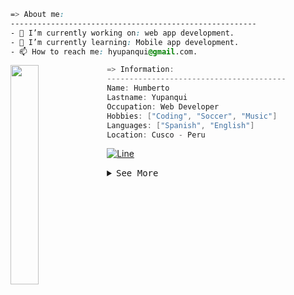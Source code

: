

```css
=> About me:
-------------------------------------------------------
- 🔭 I’m currently working on: web app development.
- 🌱 I’m currently learning: Mobile app development.
- 📫 How to reach me: hyupanqui@gmail.com.
``` 

 <img width="30%" align="left" src="https://user-images.githubusercontent.com/115683237/213887977-edbd9bb7-adcc-4cbb-9a89-bbe19ac8f234.gif"/>
  
```csharp
=> Information:
----------------------------------------
Name: Humberto
Lastname: Yupanqui
Occupation: Web Developer
Hobbies: ["Coding", "Soccer", "Music"]
Languages: ["Spanish", "English"]
Location: Cusco - Peru
``` 

[![Line](https://user-images.githubusercontent.com/73097560/115834477-dbab4500-a447-11eb-908a-139a6edaec5c.gif)](#)

<details>
<summary><samp>See More</samp></summary> 

### **_Social Media:_**
[![Facebook](https://user-images.githubusercontent.com/109688585/197315413-0807404e-7488-45d2-abad-1df6a566fb01.svg)](https://web.facebook.com/profile.php?id=100085827152668)
[![Instagram](https://user-images.githubusercontent.com/109688585/197315418-f47d9547-74b3-4e82-b6e3-576b76e71918.svg)](https://www.instagram.com/humbertoyupanqu3/)
[![LinkedIn](https://user-images.githubusercontent.com/109688585/197315950-06bd3031-c924-408b-9e0a-e96b968bbbd3.svg)](https://www.linkedin.com/in/humberto-yupanqui-64a299252/)
[![TikTok](https://user-images.githubusercontent.com/109688585/197315429-07ad4b38-82a5-45b3-a0f0-c3764b9280ba.svg)](https://www.tiktok.com/@humbertoyupanquii)
[![Twitter](https://user-images.githubusercontent.com/109688585/197315432-04df6483-de28-45e5-abc3-8ae4723fdda8.svg)](https://twitter.com/HumbertoYupanq3)
[![Gmail](https://user-images.githubusercontent.com/109688585/197362558-c5440ea0-3c55-4ddf-aaef-ee0f6b457068.svg)](mailto:hyupanquia24@gmail.com)
[![Codepen](https://user-images.githubusercontent.com/109688585/197363127-568d620c-1b7b-41b5-888a-629e88f54686.svg)](https://codepen.io/hyupanqui)

| _Languages_ | _Frameworks & DB_ | _Tools_ |
| --- | --- | --- |
| [![Go](https://user-images.githubusercontent.com/109688585/197362554-45787986-6193-4aa0-a9f8-31df6f9303fb.svg)](#) [![TS](https://user-images.githubusercontent.com/109688585/197362556-c1e9558e-4ad2-42d1-982f-6708efdbde47.svg)](#) [![Dart](https://user-images.githubusercontent.com/115683237/210276615-c0f5cb5b-a94f-420e-bad1-53318107e7bd.svg)](#) [![JS](https://user-images.githubusercontent.com/109688585/197362557-0d63e7db-7c66-4e76-a370-6db56dbfc4b8.svg)](#) [![Python](https://user-images.githubusercontent.com/109688585/197363129-158e984d-6d5f-450e-90c2-4ea1290ece63.svg)](#) [![HTML](https://user-images.githubusercontent.com/109688585/197362561-966129ae-b464-430e-bdf6-eb0f25961409.svg)](#) [![CSS](https://user-images.githubusercontent.com/109688585/197362562-4900a3af-3815-4782-b837-080d41548bb6.svg)](#) | [![TailwindCSS](https://user-images.githubusercontent.com/109688585/197369294-e1cbd387-8cc2-432e-9354-6bf226e330f8.svg)](#) [![Bootstrap](https://user-images.githubusercontent.com/109688585/197368124-22fdfb60-2b01-470d-bee3-22706d913da1.svg)](#) [![React](https://user-images.githubusercontent.com/109688585/197575187-526d7352-9897-49c8-acd4-eaecdc13df60.svg)](#) [![RxJS](https://user-images.githubusercontent.com/115683237/212487063-4055cfea-4eff-4fc1-b8a4-7ce727c67d85.svg)](#) [![Flutter](https://user-images.githubusercontent.com/115683237/210276612-84bb80b3-5353-4ab9-98bd-7f760eb82e8f.svg)](#) [![MySQL](https://user-images.githubusercontent.com/109688585/197368127-592f624c-6302-4da3-a92d-ca506bc0582b.svg)](#) [![Oracle](https://user-images.githubusercontent.com/109688585/197368129-ff00f1d0-259b-4bd5-9fb5-32cc928319e7.svg)](#) | [![VSCode](https://user-images.githubusercontent.com/109688585/197362551-513b74fa-b693-44c9-b714-9c260cee754d.svg)](#) [![Git](https://user-images.githubusercontent.com/109688585/197362563-dfad7972-a398-413d-8f5c-72b2fc9777e7.svg)](#) [![Bun](https://user-images.githubusercontent.com/115683237/210276617-4c532dfb-2306-4336-b7df-934ed1de3330.svg)](#) [![Linux](https://user-images.githubusercontent.com/109688585/197364147-2bbbfb32-c023-4e9d-91f5-4dfa59b71917.svg)](#) [![PNPM](https://user-images.githubusercontent.com/115683237/201554079-11312f8e-70ac-4508-8618-b53ac213067b.svg)](#) [![Bash](https://user-images.githubusercontent.com/109688585/197369353-a5d758dc-5f7a-46c3-9ffd-ec0046da7902.svg)](#) [![Figma](https://user-images.githubusercontent.com/109688585/197363125-6884cc58-31a7-4a3e-a9a1-5d36ec2820c5.svg)](#)|

<div style="display: flex; justify-content: center;  gap: 2px" align="center"> <img width="350px" height="200px" src="https://github-readme-stats-git-masterrstaa-rickstaa.vercel.app/api/top-langs?username=hyupanqui&show_icons=true&locale=en&layout=compact&hide_border=true&title_color=00bfbf&text_color=c9d1d9&bg_color=0d1117" alt="hyupanqui" /> <img width="350px" height="200px" src="https://github-readme-stats-git-masterrstaa-rickstaa.vercel.app/api?username=hyupanqui&show_icons=true&locale=en&&count_private=true&hide_border=true&title_color=00bfbf&icon_color=4e6e97&text_color=c9d1d9&bg_color=0d1117" alt="hyupanqui" /></div>
